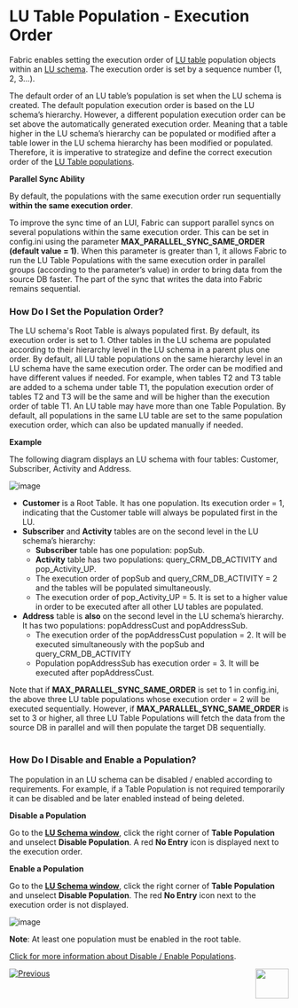 # LU Table Population - Execution Order

Fabric enables setting the execution order of [LU table](/articles/06_LU_tables/01_LU_tables_overview.md) population objects within an [LU schema](/articles/03_logical_units/03_LU_schema_window.md). The execution order is set by a sequence number (1, 2, 3…).

The default order of an LU table’s population is set when the LU schema is created. The default population execution order is based on the LU schema’s hierarchy. However, a different population execution order can be set above the automatically generated execution order. Meaning that a table higher in the LU schema’s hierarchy can be populated or modified after a table lower in the LU schema hierarchy has been modified or populated. Therefore, it is imperative to strategize and define the correct execution order of the [LU Table populations](/articles/07_table_population/01_table_population_overview.md).

**Parallel Sync Ability**

By default, the populations with the same execution order run sequentially **within the same execution order**.

To improve the sync time of an LUI, Fabric can support parallel syncs on several populations within the same execution order. This can be set in config.ini using the parameter **MAX_PARALLEL_SYNC_SAME_ORDER (default value = 1)**. When this parameter is greater than 1, it allows Fabric to run the LU Table Populations with the same execution order in parallel groups (according to the parameter’s value) in order to bring data from the source DB faster. The part of the sync that writes the data into Fabric remains sequential.

### How Do I Set the Population Order?

The LU schema's Root Table is always populated first. By default, its execution order is set to 1. Other tables in the LU schema are populated according to their hierarchy level in the LU schema in a parent plus one order.
By default, all LU table populations on the same hierarchy level in an LU schema have the same execution order. The order can be modified and have different values if needed. For example, when tables T2 and T3 table are added to a schema under table T1, the population execution order of tables T2 and T3 will be the same and will be higher than the execution order of table T1.
An LU table may have more than one Table Population. By default, all populations in the same LU table are set to the same population execution order, which can also be updated manually if needed. 

**Example**

The following diagram displays an LU schema with four tables: Customer, Subscriber, Activity and Address.


![image](images/07_13_01_screen.png)

*	**Customer** is a Root Table. It has one population. Its execution order = 1, indicating that the Customer table will always be populated first in the LU.
*	**Subscriber** and **Activity** tables are on the second level in the LU schema’s hierarchy: 
    *	**Subscriber** table has one population: popSub. 
    *	**Activity** table has two populations: query_CRM_DB_ACTIVITY and pop_Activity_UP. 
    *	The execution order of popSub and query_CRM_DB_ACTIVITY = 2 and the tables will be populated simultaneously.
    *	The execution order of pop_Activity_UP = 5. It is set to a higher value in order to be executed after all other LU tables are populated.
*	**Address** table is **also** on the second level in the LU schema’s hierarchy. It has two populations: popAddressCust and popAddressSub. 
    *	The execution order of the popAddressCust population = 2. It will be executed simultaneously with the popSub and query_CRM_DB_ACTIVITY
    *	Population popAddressSub has execution order = 3. It will be executed after popAddressCust.

Note that if **MAX_PARALLEL_SYNC_SAME_ORDER** is set to 1 in config.ini, the above three LU table populations whose execution order = 2 will be executed sequentially. However, if **MAX_PARALLEL_SYNC_SAME_ORDER** is set to 3 or higher, all three LU Table Populations will fetch the data from the source DB in parallel and will then populate the target DB sequentially.  
 
### How Do I Disable and Enable a Population? 
The population in an LU schema can be disabled / enabled according to requirements. For example, if a Table Population is not required temporarily it can be disabled and be later enabled instead of being deleted. 

**Disable a Population**

Go to the [**LU Schema window**](/articles/03_logical_units/03_LU_schema_window.md),  click the right corner of **Table Population** and unselect **Disable Population**. A red **No Entry** icon is displayed next to the execution order.

**Enable a Population**

Go to the [**LU Schema window**](/articles/03_logical_units/03_LU_schema_window.md), click the right corner of **Table Population** and unselect **Disable Population**. The red **No Entry** icon next to the execution order is not displayed.

![image](images/07_13_02_screen2.png)

**Note**: At least one population must be enabled in the root table.

[Click for more information about Disable / Enable Populations](/articles/03_logical_units/13_disable_enable_populations_in_schema.md).

[![Previous](/articles/images/Previous.png)](12_table_population_diagram_outline.md)[<img align="right" width="60" height="54" src="/articles/images/Next.png">](14_table_population_based_Broadway.md)
